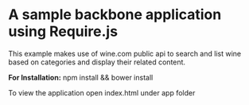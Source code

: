 # A sample backbone application using Require.js
This example makes use of wine.com public api to search and list wine based on categories and display their related content.

**For Installation:**  npm install && bower install

To view the application open index.html under app folder
